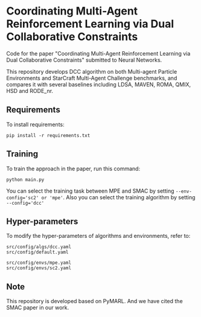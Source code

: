 # Coordinating Multi-Agent Reinforcement Learning via Dual Collaborative Constraints

Code for the paper "Coordinating Multi-Agent Reinforcement Learning via Dual Collaborative Constraints" submitted to Neural Networks. 

This repository develops DCC algorithm on both Multi-agent Particle Environments and StarCraft Multi-Agent Challenge benchmarks, and
compares it with several baselines including LDSA, MAVEN, ROMA, QMIX, HSD and RODE_nr. 

## Requirements

To install requirements:

```setup
pip install -r requirements.txt
```

## Training

To train the approach in the paper, run this command:

```train
python main.py
```

You can select the training task between MPE and SMAC by setting ```--env-config='sc2' or 'mpe'```.
Also you can select the training algorithm by setting ```--config='dcc'```

## Hyper-parameters

To modify the hyper-parameters of algorithms and environments, refer to:

```
src/config/algs/dcc.yaml
src/config/default.yaml
```
```
src/config/envs/mpe.yaml
src/config/envs/sc2.yaml
```

## Note

This repository is developed based on PyMARL. And we have cited the SMAC paper in our work.
